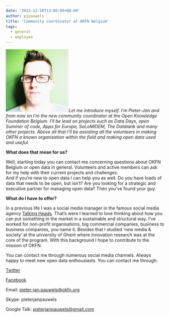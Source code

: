 ```yaml
---
date: '2013-12-10T13:00:09+00:00'
author: pjpauwels
title: 'Community coordinator at OKFN Belgium'
tags:
  - general
  - employee
---
```


_[![Pieter-Jan Pauwels](205ed5e.jpg)](http://okfn.be/files/2013/12/205ed5e.jpg)Let me introduce myself. I’m Pieter-Jan and from now on I’m the new community coordinator at the Open Knowledge Foundation Belgium. I’ll be lead on projects such as Data Days, open Summer of code, Apps for Europe, SoLoMIDEM, The Datatank and many other projects. Above all that I’ll be assisting all the volunteers in making OKFN a known organisation within the field and making open data used and useful._

**What does that mean for us?**

Well, starting today you can contact me concerning questions about OKFN Belgium or open data in general. Volunteers and active members can ask for my help with their current projects and challenges.  
And if you’re new to open data I can help you as well. Do you have loads of data that needs to be open, but isn’t? Are you looking for a strategic and executive partner for managing open data? Then you’ve found your guy.

**What do I have to offer?**

In a previous life I was a social media manager in the famous social media agency [Talking Heads](http://www.talkingheads.be/). That’s were I learned to love thinking about how you can put something in the market in a sustainable and structural way. I’ve worked for non-profit organisations, big commercial companies, business to business companies, you name it. Besides that I studied ‘new media &amp; society’ at the university of Ghent where innovation research was at the core of the program. With this background I hope to contribute to the mission of OKFN.

You can contact me through numerous social media channels. Always happy to meet new open data enthousiasts. You can contact me through:

[Twitter](https://twitter.com/PJPauwels)

[Facebook](https://www.facebook.com/PauwelsPieterJan)

Email: pieter-jan.pauwels@okfn.org

Skype: pieterjanpauwels

Google Talk: pieterjanpauwels@gmail.com
